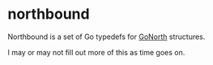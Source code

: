 northbound
==========

Northbound is a set of Go typedefs for [GoNorth][1] structures.

I may or may not fill out more of this as time goes on.


[1]: https://github.com/steffendx/GoNorth
